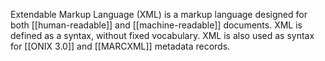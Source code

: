 Extendable Markup Language (XML) is a markup language designed for both [[human-readable]] and [[machine-readable]] documents. XML is defined as a syntax, without fixed vocabulary. XML is also used as syntax for [[ONIX 3.0]] and [[MARCXML]] metadata records.